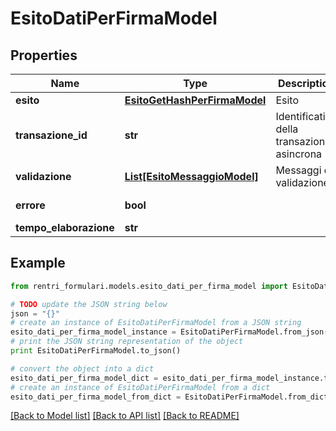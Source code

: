 # EsitoDatiPerFirmaModel


## Properties
Name | Type | Description | Notes
------------ | ------------- | ------------- | -------------
**esito** | [**EsitoGetHashPerFirmaModel**](EsitoGetHashPerFirmaModel.md) | Esito | [optional] 
**transazione_id** | **str** | Identificativo della transazione asincrona | [optional] 
**validazione** | [**List[EsitoMessaggioModel]**](EsitoMessaggioModel.md) | Messaggi di validazione | [optional] 
**errore** | **bool** |  | [optional] [readonly] 
**tempo_elaborazione** | **str** |  | [optional] 

## Example

```python
from rentri_formulari.models.esito_dati_per_firma_model import EsitoDatiPerFirmaModel

# TODO update the JSON string below
json = "{}"
# create an instance of EsitoDatiPerFirmaModel from a JSON string
esito_dati_per_firma_model_instance = EsitoDatiPerFirmaModel.from_json(json)
# print the JSON string representation of the object
print EsitoDatiPerFirmaModel.to_json()

# convert the object into a dict
esito_dati_per_firma_model_dict = esito_dati_per_firma_model_instance.to_dict()
# create an instance of EsitoDatiPerFirmaModel from a dict
esito_dati_per_firma_model_from_dict = EsitoDatiPerFirmaModel.from_dict(esito_dati_per_firma_model_dict)
```
[[Back to Model list]](../README.md#documentation-for-models) [[Back to API list]](../README.md#documentation-for-api-endpoints) [[Back to README]](../README.md)


